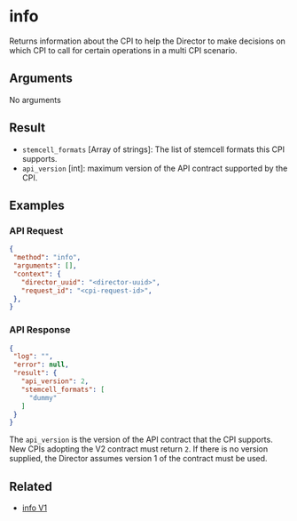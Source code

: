 # info

Returns information about the CPI to help the Director to make decisions on which CPI to call for certain operations in a multi CPI scenario.


## Arguments

No arguments


## Result

 * `stemcell_formats` [Array of strings]: The list of stemcell formats this CPI supports.
 * `api_version` [int]: maximum version of the API contract supported by the CPI.

## Examples

### API Request

```json
{
 "method": "info",
 "arguments": [],
 "context": {
   "director_uuid": "<director-uuid>",
   "request_id": "<cpi-request-id>",
 },
}
```

### API Response

```json
{
 "log": "",
 "error": null,
 "result": {
   "api_version": 2,
   "stemcell_formats": [
     "dummy"
   ]
 }
}
```
The `api_version` is the version of the API contract that the CPI supports. New CPIs adopting the V2 contract must return `2`. If there is no version supplied, the Director assumes version 1 of the contract must be used.

## Related

 * [info V1](../cpi-api-v1-method/info.md)
